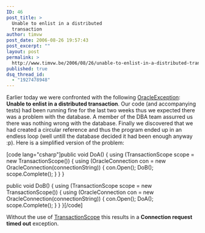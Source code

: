 ```yaml
---
ID: 46
post_title: >
  Unable to enlist in a distributed
  transaction
author: timvw
post_date: 2006-08-26 19:57:43
post_excerpt: ""
layout: post
permalink: >
  http://www.timvw.be/2006/08/26/unable-to-enlist-in-a-distributed-transaction/
published: true
dsq_thread_id:
  - "1927478948"
---
```

<p>Earlier today we were confronted with the following <a href="http://msdn2.microsoft.com/en-US/library/system.data.oracleclient.oracleexception.aspx">OracleException</a>: <b>Unable to enlist in a distributed transaction</b>. Our code (and accompanying tests) had been running fine for the last two weeks thus we expected there was a problem with the database. A member of the DBA team assurred  us there was nothing wrong with the database. Finally we discovered that we had created a circular reference and thus the program ended up in an endless loop (well untill the database decided it had been enough anyway :p). Here is a simplified version of the problem:</p>

[code lang="csharp"]public void DoA() {
 using (TransactionScope scope = new TransactionScope()) {
  using (OracleConnection con = new OracleConnection(connectionString)) {
   con.Open();
   DoB();
   scope.Complete();
  }
 }
}

public void DoB() {
 using (TransactionScope scope = new TransactionScope()) {
  using (OracleConnection con = new OracleConnection(connectionString)) {
   con.Open();
   DoA();
   scope.Complete();
  }
 }
}[/code]

<p>Without the use of <a href="http://msdn2.microsoft.com/en-us/library/system.transactions.transactionscope.aspx">TransactionScope</a> this results in a <b>Connection request timed out</b> exception.</p>